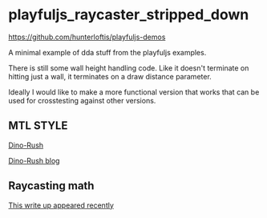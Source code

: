 # playfuljs_raycaster_stripped_down

https://github.com/hunterloftis/playfuljs-demos

A minimal example of dda stuff from the playfuljs examples.

There is still some wall height handling code. Like it doesn't terminate on hitting just a wall, it terminates on a draw distance parameter.

Ideally I would like to make a more functional version that works that can be used for crosstesting against other versions.

## MTL STYLE

[Dino-Rush](https://github.com/jxv/dino-rush)

[Dino-Rush blog](http://jxv.io/blog/2018-02-28-A-Game-in-Haskell.html)

## Raycasting math
[This write up appeared recently](https://www.reddit.com/r/programming/comments/pmsyag/so_i_published_my_first_article_on_ray_casting_in/)
